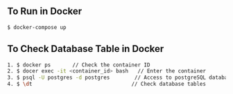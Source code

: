 ## To Run in Docker

```bash
$ docker-compose up
```

## To Check Database Table in Docker

```bash
1. $ docker ps       // Check the container ID
2. $ docer exec -it <container_id> bash   // Enter the container
3. $ psql -U postgres -d postgres        // Access to postgreSQL database
4. $ \dt                                // Check database tables
```
